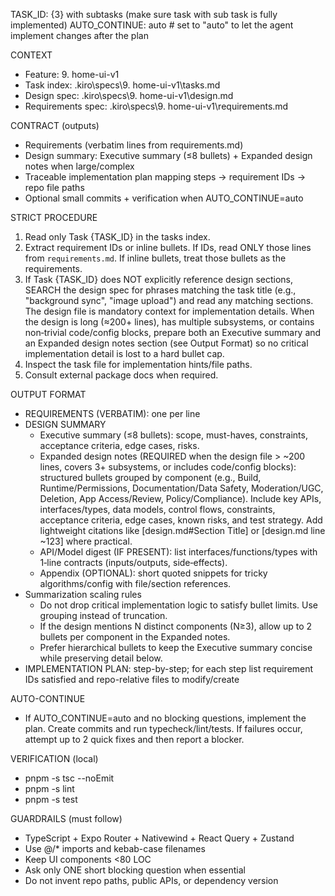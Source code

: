 TASK_ID: {3} with subtasks (make sure task with sub task is fully implemented)
AUTO_CONTINUE: auto # set to "auto" to let the agent implement changes after the plan

CONTEXT

- Feature: 9. home-ui-v1
- Task index: .kiro\specs\9. home-ui-v1\tasks.md
- Design spec: .kiro\specs\9. home-ui-v1\design.md
- Requirements spec: .kiro\specs\9. home-ui-v1\requirements.md

CONTRACT (outputs)

- Requirements (verbatim lines from requirements.md)
- Design summary: Executive summary (≤8 bullets) + Expanded design notes when large/complex
- Traceable implementation plan mapping steps → requirement IDs → repo file paths
- Optional small commits + verification when AUTO_CONTINUE=auto

STRICT PROCEDURE

1. Read only Task {TASK_ID} in the tasks index.
2. Extract requirement IDs or inline bullets. If IDs, read ONLY those lines from `requirements.md`. If inline bullets, treat those bullets as the requirements.
3. If Task {TASK_ID} does NOT explicitly reference design sections, SEARCH the design spec for phrases matching the task title (e.g., "background sync", "image upload") and read any matching sections. The design file is mandatory context for implementation details. When the design is long (≈200+ lines), has multiple subsystems, or contains non‑trivial code/config blocks, prepare both an Executive summary and an Expanded design notes section (see Output Format) so no critical implementation detail is lost to a hard bullet cap.
4. Inspect the task file for implementation hints/file paths.
5. Consult external package docs when required.

OUTPUT FORMAT

- REQUIREMENTS (VERBATIM): one per line
- DESIGN SUMMARY
  - Executive summary (≤8 bullets): scope, must-haves, constraints, acceptance criteria, edge cases, risks.
  - Expanded design notes (REQUIRED when the design file > ~200 lines, covers 3+ subsystems, or includes code/config blocks): structured bullets grouped by component (e.g., Build, Runtime/Permissions, Documentation/Data Safety, Moderation/UGC, Deletion, App Access/Review, Policy/Compliance). Include key APIs, interfaces/types, data models, control flows, constraints, acceptance criteria, edge cases, known risks, and test strategy. Add lightweight citations like [design.md#Section Title] or [design.md line ~123] where practical.
  - API/Model digest (IF PRESENT): list interfaces/functions/types with 1‑line contracts (inputs/outputs, side‑effects).
  - Appendix (OPTIONAL): short quoted snippets for tricky algorithms/config with file/section references.
- Summarization scaling rules
  - Do not drop critical implementation logic to satisfy bullet limits. Use grouping instead of truncation.
  - If the design mentions N distinct components (N≥3), allow up to 2 bullets per component in the Expanded notes.
  - Prefer hierarchical bullets to keep the Executive summary concise while preserving detail below.
- IMPLEMENTATION PLAN: step-by-step; for each step list requirement IDs satisfied and repo-relative files to modify/create

AUTO-CONTINUE

- If AUTO_CONTINUE=auto and no blocking questions, implement the plan. Create commits and run typecheck/lint/tests. If failures occur, attempt up to 2 quick fixes and then report a blocker.

VERIFICATION (local)

- pnpm -s tsc --noEmit
- pnpm -s lint
- pnpm -s test

GUARDRAILS (must follow)

- TypeScript + Expo Router + Nativewind + React Query + Zustand
- Use @/\* imports and kebab-case filenames
- Keep UI components <80 LOC
- Ask only ONE short blocking question when essential
- Do not invent repo paths, public APIs, or dependency version
